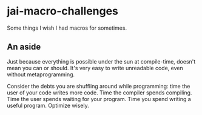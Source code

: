 # jai-macro-challenges

Some things I wish I had macros for sometimes.

## An aside

Just because everything is possible under the sun at compile-time, doesn't mean
you can or should. It's very easy to write unreadable code, even without
metaprogramming.

Consider the debts you are shuffling around while programming: time the user of
your code writes more code. Time the compiler spends compiling. Time the user
spends waiting for your program. Time you spend writing a useful program.
Optimize wisely.
